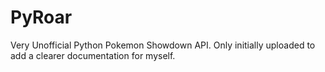 # PyRoar
Very Unofficial Python Pokemon Showdown API. Only initially uploaded to add a clearer documentation for myself.

